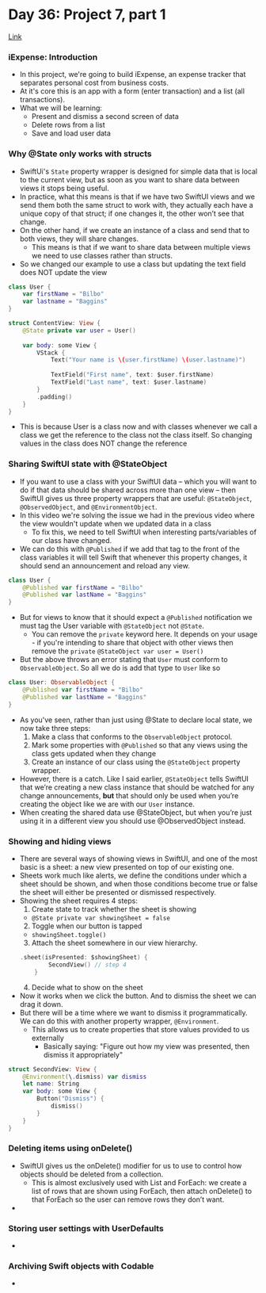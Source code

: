 # Day 36: Project 7, part 1
[Link](https://www.hackingwithswift.com/100/swiftui/36)

### iExpense: Introduction
* In this project, we're going to build iExpense, an expense tracker that separates personal cost from business costs.
* At it's core this is an app with a form (enter transaction) and a list (all transactions).
* What we will be learning:
  * Present and dismiss a second screen of data
  * Delete rows from a list
  * Save and load user data

### Why @State only works with structs
* SwiftUi's `State` property wrapper is designed for simple data that is local to the current view, but as soon as you want to share data between views it stops being useful.
* In practice, what this means is that if we have two SwiftUI views and we send them both the same struct to work with, they actually each have a unique copy of that struct; if one changes it, the other won’t see that change. 
* On the other hand, if we create an instance of a class and send that to both views, they will share changes.
  * This means is that if we want to share data between multiple views we need to use classes rather than structs.
* So we changed our example to use a class but updating the text field does NOT update the view
``` swift
class User {
	var firstName = "Bilbo"
	var lastname = "Baggins"
}

struct ContentView: View {
	@State private var user = User()
	
    var body: some View {
        VStack {
			Text("Your name is \(user.firstName) \(user.lastname)")
			
			TextField("First name", text: $user.firstName)
			TextField("Last name", text: $user.lastname)
        }
        .padding()
    }
}
```
* This is because User is a class now and with classes whenever we call a class we get the reference to the class not the class itself. So changing values in the class does NOT change the reference  

### Sharing SwiftUI state with @StateObject
* If you want to use a class with your SwiftUI data – which you will want to do if that data should be shared across more than one view – then SwiftUI gives us three property wrappers that are useful: `@StateObject`, `@ObservedObject`, and `@EnvironmentObject`.
* In this video we're solving the issue we had in the previous video where the view wouldn't update when we updated data in a class
  * To fix this, we need to tell SwiftUI when interesting parts/variables of our class have changed. 
* We can do this with `@Published` if we add that tag to the front of the class variables it will tell Swift that whenever this property changes, it should send an announcement and reload any view. 
``` swift
class User {
	@Published var firstName = "Bilbo"
	@Published var lastName = "Baggins"
}
``` 
* But for views to know that it should expect a `@Published` notification we must tag the User variable with `@StateObject` not `@State`.
  * You can remove the `private` keyword here. It depends on your usage - if you're intending to share that object with other views then remove the `private`
`@StateObject var user = User()`
* But the above throws an error stating that `User` must conform to `ObservableObject`. So all we do is add that type to `User` like so
``` swift
class User: ObservableObject {
	@Published var firstName = "Bilbo"
	@Published var lastName = "Baggins"
}
```
* As you've seen, rather than just using @State to declare local state, we now take three steps:
  1. Make a class that conforms to the `ObservableObject` protocol.
  2. Mark some properties with `@Published` so that any views using the class gets updated when they change
  3. Create an instance of our class using the `@StateObject` property wrapper.
* However, there is a catch. Like I said earlier, `@StateObject` tells SwiftUI that we’re creating a new class instance that should be watched for any change announcements, **but** that should only be used when you’re creating the object like we are with our `User` instance.
* When creating the shared data use @StateObject, but when you’re just using it in a different view you should use @ObservedObject instead.

### Showing and hiding views
* There are several ways of showing views in SwiftUI, and one of the most basic is a sheet: a new view presented on top of our existing one.
* Sheets work much like alerts, we define the conditions under which a sheet should be shown, and when those conditions become true or false the sheet will either be presented or dismissed respectively.
* Showing the sheet requires 4 steps:
  1. Create state to track whether the sheet is showing
    * `@State private var showingSheet = false`
  2. Toggle when our button is tapped
    * `showingSheet.toggle()`
  3. Attach the sheet somewhere in our view hierarchy.
    ``` swift
    .sheet(isPresented: $showingSheet) {
			SecondView() // step 4
		}
    ```
  4. Decide what to show on the sheet
* Now it works when we click the button. And to dismiss the sheet we can drag it down.
* But there will be a time where we want to dismiss it programmatically. We can do this with another property wrapper, `@Environment`.
  * This allows us to create properties that store values provided to us externally
    * Basically saying: "Figure out how my view was presented, then dismiss it appropriately"
```swift
struct SecondView: View {
	@Environment(\.dismiss) var dismiss
	let name: String
	var body: some View {
		Button("Dismiss") {
			dismiss()
		}
	}
}
```

### Deleting items using onDelete()
* SwiftUI gives us the onDelete() modifier for us to use to control how objects should be deleted from a collection.
  * This is almost exclusively used with List and ForEach: we create a list of rows that are shown using ForEach, then attach onDelete() to that ForEach so the user can remove rows they don’t want.
* 

### Storing user settings with UserDefaults
* 

### Archiving Swift objects with Codable
* 